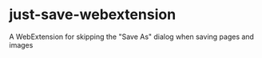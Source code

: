 # just-save-webextension
A WebExtension for skipping the "Save As" dialog when saving pages and images

